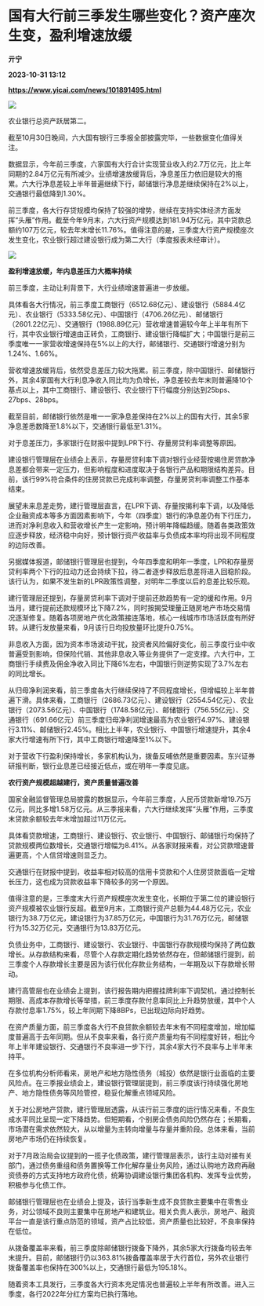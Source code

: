# 国有大行前三季发生哪些变化？资产座次生变，盈利增速放缓
**亓宁**

**2023-10-31 13:12**

**https://www.yicai.com/news/101891495.html**

![](https://imgcdn.yicai.com/uppics/slides/2023/10/bd7438adada20f79fa03c38ff5424ab9.jpg)

农业银行总资产跃居第二。

截至10月30日晚间，六大国有银行三季报全部披露完毕，一些数据变化值得关注。

数据显示，今年前三季度，六家国有大行合计实现营业收入约2.7万亿元，比上年同期的2.84万亿元有所减少。业绩增速放缓背后，净息差压力依旧是较大的拖累。六大行净息差较上半年普遍继续下行，邮储银行净息差继续保持在2%以上，交通银行最低降到1.30%。

前三季度，各大行存贷规模均保持了较强的增势，继续在支持实体经济方面发挥“头雁”作用。截至今年9月末，六大行资产规模达到181.94万亿元，其中贷款总额约107万亿元，较去年末增长11.76%。值得注意的是，三季度大行资产规模座次发生变化，农业银行超过建设银行成为第二大行（季度报表未经审计）。

![](https://imgcdn.yicai.com/uppics/images/2023/10/8d53167d1318bea38934dee66b136dfa.jpg)

**盈利增速放缓，年内息差压力大概率持续**

前三季度，主动让利背景下，大行业绩增速普遍进一步放缓。

具体看各大行情况，前三季度工商银行（6512.68亿元）、建设银行（5884.4亿元）、农业银行（5333.58亿元）、中国银行（4706.26亿元）、邮储银行（2601.22亿元）、交通银行（1988.89亿元）营收增速普遍较今年上半年有所下行，其中农业银行增速由正转负，工商银行、建设银行降幅扩大；中国银行是前三季度唯一一家营收增速保持在5%以上的大行，邮储银行、交通银行增速分别为1.24%、1.66%。

营收增速放缓背后，依然受息差压力较大拖累。前三季度，除中国银行、邮储银行外，其余4家国有大行利息净收入同比均为负增长，净息差较去年末则普遍降10个基点以上，其中工商银行、建设银行、农业银行下行幅度分别达到25bps、27bps、28bps。

截至目前，邮储银行依然是唯一一家净息差保持在2%以上的国有大行，其余5家净息差悉数降至1.8%以下，交通银行最低至1.31%。

对于息差压力，多家银行在财报中提到LPR下行、存量房贷利率调整等原因。

建设银行管理层在业绩会上表示，存量房贷利率下调对银行业经营按揭住房贷款净息差都会带来一定压力，但影响程度和进度取决于各银行产品和期限结构差异。目前，该行99%符合条件的住房贷款已完成利率调整，存量房贷利率调整工作基本结束。

展望未来息差走势，建行管理层直言，在LPR下调、存量按揭利率下调，以及降低企业融资成本等多方面因素影响下，今年（四季度）银行的净息差仍有下行压力，进而对净利息收入和营收增长产生一定影响，预计明年降幅趋缓。随着各类政策效应逐步释放，经济稳中向好，预计银行资产收益率与负债成本率均将出现不同程度的边际改善。

另据媒体报道，邮储银行管理层也提到，今年四季度和明年一季度，LPR和存量房贷利率两个下行的拉动力还会持续下拉，待二者逐步释放后息差将进入回稳阶段。该行认为，如果不发生新的LPR政策性调整，对明年二季度以后的息差比较乐观。

建行管理层还提到，存量房贷利率下调对于提前还款趋势有一定的缓和作用。9月当月，建行提前还款规模环比下降7.2%，同时按揭受理量正随房地产市场交易情况逐渐修复。随着各项房地产优化政策接连落地，核心一线城市市场活跃度有所好转。从建行发放量来看，9月该行日均投放量环比提升0.75%。

非息收入方面，因为资本市场波动干扰，投资者风险偏好变化，前三季度行业中收普遍受到影响，但保险代销、其他非息收入等业务提供了一定支撑。六大行中，工商银行手续费及佣金净收入同比下降6%左右，中国银行则逆势实现了3.7%左右的同比增长。

从归母净利润来看，前三季度各大行继续保持了不同程度增长，但增幅较上半年普遍下滑。具体来看，工商银行（2686.73亿元）、建设银行（2554.54亿元）、农业银行（2073.56亿元）、中国银行（1748.58亿元）、邮储银行（756.55亿元）、交通银行（691.66亿元）前三季度归母净利润增速最高为农业银行4.97%、建设银行3.11%、邮储银行2.45%。相比上半年，农业银行、中国银行增速提升，其余4家大行增速有所下行，其中工商银行增速降至1%以下。

对于营收下行盈利保持增长，多家机构认为，拨备反哺依然是重要因素。东兴证券研报判断，银行业息差已经接近低点，或在明年一季度见底。

**农行资产规模超越建行，资产质量普遍改善**

国家金融监督管理总局披露的数据显示，今年前三季度，人民币贷款新增19.75万亿元，同比多增1.58万亿元。从三季报来看，六大行继续发挥“头雁”作用，三季度末贷款余额较去年末增加超过11万亿元。

具体看贷款增速，工商银行、建设银行、农业银行、中国银行、邮储银行均保持了贷款规模两位数增长，交通银行增幅为8.41%。从各家财报来看，对公贷款增速普遍更高，个人信贷增速则显乏力。

交通银行在财报中提到，收益率相对较高的信用卡贷款和个人住房贷款面临一定增长压力，这也成为贷款收益率下降较多的另一个原因。

值得注意的是，三季度末大行资产规模座次发生变化，长期位于第二位的建设银行资产规模被农业银行反超。截至9月末，工商银行资产总额为44.48万亿元，农业银行为38.7万亿元，建设银行为37.85万亿元，中国银行为31.76万亿元，邮储银行为15.32万亿元，交通银行为13.83万亿元。

负债业务中，工商银行、建设银行、农业银行、中国银行存款规模均保持了两位数增长。从存款结构来看，尽管个人存款定期化趋势依然存在，但邮储银行提到，前三季度个人存款增长主要是因为该行优化存款业务结构，一年期及以下存款增长带动。

建行高管层也在业绩会上提到，该行报告期内把握挂牌利率下调契机，通过控制长期限、高成本存款增长等举措，前三季度存款付息率同比上升趋势放缓，其中个人存款付息率1.75%，较上年同期下降8BPs，已出现边际向好趋势。

在资产质量方面，前三季度各大行不良贷款余额较去年末有不同程度增加，增加幅度普遍高于去年同期。但从不良率来看，各行资产质量均有不同程度好转，相比今年上半年建设银行、交通银行不良率进一步下行，其余4家大行不良率与上半年末持平。

在多位机构分析师看来，房地产和地方隐性债务（城投）依然是银行业面临的主要风险点。在三季报业绩会上，建设银行管理层提到，前三季度该行持续强化房地产、地方隐性债务等风险管控，稳妥化解重点领域风险。

关于对公房地产贷款，建行管理层透露，从该行前三季度的运行情况来看，不良生成水平同比呈现一定下降趋势。但短期看，个别房企债务风险仍然存在；长期看，市场潜在需求依然较大，从以增量为主转向增量与存量并重阶段。总体来看，当前房地产市场仍在持续恢复。

对于7月政治局会议提到的一揽子化债政策，建行管理层表示，该行主动对接有关部门，通过债务重组和债务置换等工作化解存量业务风险，通过认购地方政府再融资债券的方式支持地方政府化债，统筹协调建设银行集团各机构、发挥专业优势，积极参与化债工作。

邮储银行管理层也在业绩会上提及，该行当季新生成不良贷款主要集中在零售业务，对公领域不良则主要集中在房地产和建筑业。相关负责人表示，房地产、融资平台一直是该行重点防范的领域，资产占比较低，资产质量也比较好，不良率保持在低位。

从拨备覆盖率来看，前三季度除邮储银行拨备下降外，其余5家大行拨备均较去年末提升。目前，邮储银行仍以363.81%拨备覆盖率居于大行首位，另外农业银行拨备覆盖率也保持在300%以上，交通银行最低为195.18%。

随着资本工具发行，三季度各大行资本充足情况也普遍较上半年有所改善。进入三季度，各行2022年分红方案均已执行落地。